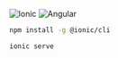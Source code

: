 ![Ionic](https://img.shields.io/badge/framework-ionic%205-yellowgreen)
![Angular](https://img.shields.io/badge/framework-angular-blue)



```bash
npm install -g @ionic/cli

ionic serve
